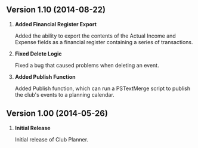 
## Version 1.10 (2014-08-22)

1. **Added Financial Register Export**

    Added the ability to export the contents of the Actual Income and Expense fields as a financial register containing a series of transactions.

2. **Fixed Delete Logic**

    Fixed a bug that caused problems when deleting an event.

3. **Added Publish Function**

    Added Publish function, which can run a PSTextMerge script to publish the club's events to a planning calendar.


## Version 1.00 (2014-05-26)

1. **Initial Release**

    Initial release of Club Planner.

